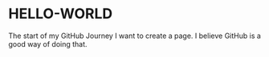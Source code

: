 # HELLO-WORLD
The start of my GitHub Journey
I want to create a page. I believe GitHub is a good way of doing that. 

